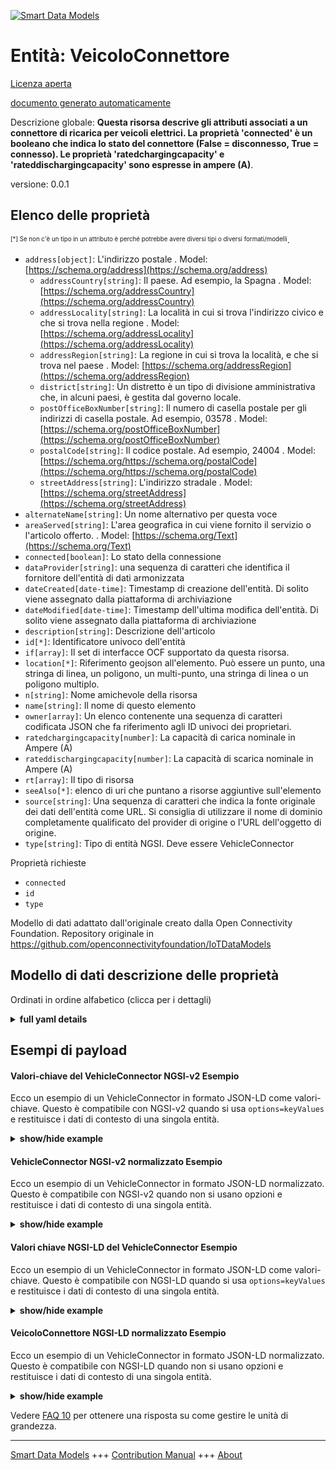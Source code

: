 <!-- 10-Header -->  
[![Smart Data Models](https://smartdatamodels.org/wp-content/uploads/2022/01/SmartDataModels_logo.png "Logo")](https://smartdatamodels.org)  
Entità: VeicoloConnettore  
=========================<!-- /10-Header -->  
<!-- 15-License -->  
[Licenza aperta](https://github.com/smart-data-models//dataModel.OCF/blob/master/VehicleConnector/LICENSE.md)  
[documento generato automaticamente](https://docs.google.com/presentation/d/e/2PACX-1vTs-Ng5dIAwkg91oTTUdt8ua7woBXhPnwavZ0FxgR8BsAI_Ek3C5q97Nd94HS8KhP-r_quD4H0fgyt3/pub?start=false&loop=false&delayms=3000#slide=id.gb715ace035_0_60)  
<!-- /15-License -->  
<!-- 20-Description -->  
Descrizione globale: **Questa risorsa descrive gli attributi associati a un connettore di ricarica per veicoli elettrici. La proprietà 'connected' è un booleano che indica lo stato del connettore (False = disconnesso, True = connesso). Le proprietà 'ratedchargingcapacity' e 'rateddischargingcapacity' sono espresse in ampere (A)**.  
versione: 0.0.1  
<!-- /20-Description -->  
<!-- 30-PropertiesList -->  

## Elenco delle proprietà  

<sup><sub>[*] Se non c'è un tipo in un attributo è perché potrebbe avere diversi tipi o diversi formati/modelli</sub></sup>.  
- `address[object]`: L'indirizzo postale  . Model: [https://schema.org/address](https://schema.org/address)	- `addressCountry[string]`: Il paese. Ad esempio, la Spagna  . Model: [https://schema.org/addressCountry](https://schema.org/addressCountry)  
	- `addressLocality[string]`: La località in cui si trova l'indirizzo civico e che si trova nella regione  . Model: [https://schema.org/addressLocality](https://schema.org/addressLocality)  
	- `addressRegion[string]`: La regione in cui si trova la località, e che si trova nel paese  . Model: [https://schema.org/addressRegion](https://schema.org/addressRegion)  
	- `district[string]`: Un distretto è un tipo di divisione amministrativa che, in alcuni paesi, è gestita dal governo locale.    
	- `postOfficeBoxNumber[string]`: Il numero di casella postale per gli indirizzi di casella postale. Ad esempio, 03578  . Model: [https://schema.org/postOfficeBoxNumber](https://schema.org/postOfficeBoxNumber)  
	- `postalCode[string]`: Il codice postale. Ad esempio, 24004  . Model: [https://schema.org/https://schema.org/postalCode](https://schema.org/https://schema.org/postalCode)  
	- `streetAddress[string]`: L'indirizzo stradale  . Model: [https://schema.org/streetAddress](https://schema.org/streetAddress)  
- `alternateName[string]`: Un nome alternativo per questa voce  - `areaServed[string]`: L'area geografica in cui viene fornito il servizio o l'articolo offerto.  . Model: [https://schema.org/Text](https://schema.org/Text)- `connected[boolean]`: Lo stato della connessione  - `dataProvider[string]`: una sequenza di caratteri che identifica il fornitore dell'entità di dati armonizzata  - `dateCreated[date-time]`: Timestamp di creazione dell'entità. Di solito viene assegnato dalla piattaforma di archiviazione  - `dateModified[date-time]`: Timestamp dell'ultima modifica dell'entità. Di solito viene assegnato dalla piattaforma di archiviazione  - `description[string]`: Descrizione dell'articolo  - `id[*]`: Identificatore univoco dell'entità  - `if[array]`: Il set di interfacce OCF supportato da questa risorsa.  - `location[*]`: Riferimento geojson all'elemento. Può essere un punto, una stringa di linea, un poligono, un multi-punto, una stringa di linea o un poligono multiplo.  - `n[string]`: Nome amichevole della risorsa  - `name[string]`: Il nome di questo elemento  - `owner[array]`: Un elenco contenente una sequenza di caratteri codificata JSON che fa riferimento agli ID univoci dei proprietari.  - `ratedchargingcapacity[number]`: La capacità di carica nominale in Ampere (A)  - `rateddischargingcapacity[number]`: La capacità di scarica nominale in Ampere (A)  - `rt[array]`: Il tipo di risorsa  - `seeAlso[*]`: elenco di uri che puntano a risorse aggiuntive sull'elemento  - `source[string]`: Una sequenza di caratteri che indica la fonte originale dei dati dell'entità come URL. Si consiglia di utilizzare il nome di dominio completamente qualificato del provider di origine o l'URL dell'oggetto di origine.  - `type[string]`: Tipo di entità NGSI. Deve essere VehicleConnector  <!-- /30-PropertiesList -->  
<!-- 35-RequiredProperties -->  
Proprietà richieste  
- `connected`  - `id`  - `type`  <!-- /35-RequiredProperties -->  
<!-- 40-RequiredProperties -->  
Modello di dati adattato dall'originale creato dalla Open Connectivity Foundation. Repository originale in https://github.com/openconnectivityfoundation/IoTDataModels  
<!-- /40-RequiredProperties -->  
<!-- 50-DataModelHeader -->  
## Modello di dati descrizione delle proprietà  
Ordinati in ordine alfabetico (clicca per i dettagli)  
<!-- /50-DataModelHeader -->  
<!-- 60-ModelYaml -->  
<details><summary><strong>full yaml details</strong></summary>    
```yaml  
VehicleConnector:    
  description: 'This Resource describes the attributes associated with an electric vehicle charging connector. The Property ''connected'' is a boolean indicating the status of the connector (False = disconnected, True = connected). The Property ''ratedchargingcapacity'' and ''rateddischargingcapacity'' are in Amps (A).'    
  properties:    
    address:    
      description: The mailing address    
      properties:    
        addressCountry:    
          description: 'The country. For example, Spain'    
          type: string    
          x-ngsi:    
            model: https://schema.org/addressCountry    
            type: Property    
        addressLocality:    
          description: 'The locality in which the street address is, and which is in the region'    
          type: string    
          x-ngsi:    
            model: https://schema.org/addressLocality    
            type: Property    
        addressRegion:    
          description: 'The region in which the locality is, and which is in the country'    
          type: string    
          x-ngsi:    
            model: https://schema.org/addressRegion    
            type: Property    
        district:    
          description: 'A district is a type of administrative division that, in some countries, is managed by the local government'    
          type: string    
          x-ngsi:    
            type: Property    
        postOfficeBoxNumber:    
          description: 'The post office box number for PO box addresses. For example, 03578'    
          type: string    
          x-ngsi:    
            model: https://schema.org/postOfficeBoxNumber    
            type: Property    
        postalCode:    
          description: 'The postal code. For example, 24004'    
          type: string    
          x-ngsi:    
            model: https://schema.org/https://schema.org/postalCode    
            type: Property    
        streetAddress:    
          description: The street address    
          type: string    
          x-ngsi:    
            model: https://schema.org/streetAddress    
            type: Property    
        streetNr:    
          description: Number identifying a specific property on a public street    
          type: string    
          x-ngsi:    
            type: Property    
      type: object    
      x-ngsi:    
        model: https://schema.org/address    
        type: Property    
    alternateName:    
      description: An alternative name for this item    
      type: string    
      x-ngsi:    
        type: Property    
    areaServed:    
      description: The geographic area where a service or offered item is provided    
      type: string    
      x-ngsi:    
        model: https://schema.org/Text    
        type: Property    
    connected:    
      description: The connection state    
      readOnly: true    
      type: boolean    
      x-ngsi:    
        type: Property    
    dataProvider:    
      description: A sequence of characters identifying the provider of the harmonised data entity    
      type: string    
      x-ngsi:    
        type: Property    
    dateCreated:    
      description: Entity creation timestamp. This will usually be allocated by the storage platform    
      format: date-time    
      type: string    
      x-ngsi:    
        type: Property    
    dateModified:    
      description: Timestamp of the last modification of the entity. This will usually be allocated by the storage platform    
      format: date-time    
      type: string    
      x-ngsi:    
        type: Property    
    description:    
      description: A description of this item    
      type: string    
      x-ngsi:    
        type: Property    
    id:    
      anyOf:    
        - description: Identifier format of any NGSI entity    
          maxLength: 256    
          minLength: 1    
          pattern: ^[\w\-\.\{\}\$\+\*\[\]`|~^@!,:\\]+$    
          type: string    
          x-ngsi:    
            type: Property    
        - description: Identifier format of any NGSI entity    
          format: uri    
          type: string    
          x-ngsi:    
            type: Property    
      description: Unique identifier of the entity    
      x-ngsi:    
        type: Property    
    if:    
      description: The OCF Interface set supported by this Resource    
      items:    
        enum:    
          - oic.if.s    
          - oic.if.baseline    
        type: string    
      minItems: 2    
      readOnly: true    
      type: array    
      uniqueItems: true    
      x-ngsi:    
        type: Property    
    location:    
      description: 'Geojson reference to the item. It can be Point, LineString, Polygon, MultiPoint, MultiLineString or MultiPolygon'    
      oneOf:    
        - description: Geojson reference to the item. Point    
          properties:    
            bbox:    
              items:    
                type: number    
              minItems: 4    
              type: array    
            coordinates:    
              items:    
                type: number    
              minItems: 2    
              type: array    
            type:    
              enum:    
                - Point    
              type: string    
          required:    
            - type    
            - coordinates    
          title: GeoJSON Point    
          type: object    
          x-ngsi:    
            type: GeoProperty    
        - description: Geojson reference to the item. LineString    
          properties:    
            bbox:    
              items:    
                type: number    
              minItems: 4    
              type: array    
            coordinates:    
              items:    
                items:    
                  type: number    
                minItems: 2    
                type: array    
              minItems: 2    
              type: array    
            type:    
              enum:    
                - LineString    
              type: string    
          required:    
            - type    
            - coordinates    
          title: GeoJSON LineString    
          type: object    
          x-ngsi:    
            type: GeoProperty    
        - description: Geojson reference to the item. Polygon    
          properties:    
            bbox:    
              items:    
                type: number    
              minItems: 4    
              type: array    
            coordinates:    
              items:    
                items:    
                  items:    
                    type: number    
                  minItems: 2    
                  type: array    
                minItems: 4    
                type: array    
              type: array    
            type:    
              enum:    
                - Polygon    
              type: string    
          required:    
            - type    
            - coordinates    
          title: GeoJSON Polygon    
          type: object    
          x-ngsi:    
            type: GeoProperty    
        - description: Geojson reference to the item. MultiPoint    
          properties:    
            bbox:    
              items:    
                type: number    
              minItems: 4    
              type: array    
            coordinates:    
              items:    
                items:    
                  type: number    
                minItems: 2    
                type: array    
              type: array    
            type:    
              enum:    
                - MultiPoint    
              type: string    
          required:    
            - type    
            - coordinates    
          title: GeoJSON MultiPoint    
          type: object    
          x-ngsi:    
            type: GeoProperty    
        - description: Geojson reference to the item. MultiLineString    
          properties:    
            bbox:    
              items:    
                type: number    
              minItems: 4    
              type: array    
            coordinates:    
              items:    
                items:    
                  items:    
                    type: number    
                  minItems: 2    
                  type: array    
                minItems: 2    
                type: array    
              type: array    
            type:    
              enum:    
                - MultiLineString    
              type: string    
          required:    
            - type    
            - coordinates    
          title: GeoJSON MultiLineString    
          type: object    
          x-ngsi:    
            type: GeoProperty    
        - description: Geojson reference to the item. MultiLineString    
          properties:    
            bbox:    
              items:    
                type: number    
              minItems: 4    
              type: array    
            coordinates:    
              items:    
                items:    
                  items:    
                    items:    
                      type: number    
                    minItems: 2    
                    type: array    
                  minItems: 4    
                  type: array    
                type: array    
              type: array    
            type:    
              enum:    
                - MultiPolygon    
              type: string    
          required:    
            - type    
            - coordinates    
          title: GeoJSON MultiPolygon    
          type: object    
          x-ngsi:    
            type: GeoProperty    
      x-ngsi:    
        type: GeoProperty    
    n:    
      description: Friendly name of the Resource    
      maxLength: 64    
      readOnly: true    
      type: string    
      x-ngsi:    
        type: Property    
    name:    
      description: The name of this item    
      type: string    
      x-ngsi:    
        type: Property    
    owner:    
      description: A List containing a JSON encoded sequence of characters referencing the unique Ids of the owner(s)    
      items:    
        anyOf:    
          - description: Identifier format of any NGSI entity    
            maxLength: 256    
            minLength: 1    
            pattern: ^[\w\-\.\{\}\$\+\*\[\]`|~^@!,:\\]+$    
            type: string    
            x-ngsi:    
              type: Property    
          - description: Identifier format of any NGSI entity    
            format: uri    
            type: string    
            x-ngsi:    
              type: Property    
        description: Unique identifier of the entity    
        x-ngsi:    
          type: Property    
      type: array    
      x-ngsi:    
        type: Property    
    ratedchargingcapacity:    
      description: The rated charging capacity in Amps (A)    
      readOnly: true    
      type: number    
      x-ngsi:    
        type: Property    
    rateddischargingcapacity:    
      description: The rated discharging capacity in Amps (A)    
      readOnly: true    
      type: number    
      x-ngsi:    
        type: Property    
    rt:    
      description: The Resource Type    
      items:    
        enum:    
          - oic.r.vehicle.connector    
        maxLength: 64    
        type: string    
      minItems: 1    
      readOnly: true    
      type: array    
      uniqueItems: true    
      x-ngsi:    
        type: Property    
    seeAlso:    
      description: list of uri pointing to additional resources about the item    
      oneOf:    
        - items:    
            format: uri    
            type: string    
          minItems: 1    
          type: array    
        - format: uri    
          type: string    
      x-ngsi:    
        type: Property    
    source:    
      description: 'A sequence of characters giving the original source of the entity data as a URL. Recommended to be the fully qualified domain name of the source provider, or the URL to the source object'    
      type: string    
      x-ngsi:    
        type: Property    
    type:    
      description: NGSI entity type. It has to be VehicleConnector    
      enum:    
        - VehicleConnector    
      type: string    
      x-ngsi:    
        type: Property    
  required:    
    - connected    
    - id    
    - type    
  type: object    
  x-derived-from: https://raw.githubusercontent.com/openconnectivityfoundation/IoTDataModels/master/VehicleConnectorResURI.swagger.json    
  x-disclaimer: 'Redistribution and use in source and binary forms, with or without modification, are permitted  provided that the license conditions are met. Copyleft (c) 2022 Contributors to Smart Data Models Program'    
  x-license-url: https://github.com/smart-data-models/dataModel.OCF/blob/master/VehicleConnector/LICENSE.md    
  x-model-schema: https://smart-data-models.github.io/dataModel.OCF/VehicleConnector/schema.json    
  x-model-tags: OCF    
  x-version: 0.0.1    
```  
</details>    
<!-- /60-ModelYaml -->  
<!-- 70-MiddleNotes -->  
<!-- /70-MiddleNotes -->  
<!-- 80-Examples -->  
## Esempi di payload  
#### Valori-chiave del VehicleConnector NGSI-v2 Esempio  
Ecco un esempio di un VehicleConnector in formato JSON-LD come valori-chiave. Questo è compatibile con NGSI-v2 quando si usa `options=keyValues` e restituisce i dati di contesto di una singola entità.  
<details><summary><strong>show/hide example</strong></summary>    
```json  
{  
  "id": "urn:ngsi-ld:VehicleConnector:id:JADI:02407105",  
  "dateCreated": "1987-12-29T01:28:41Z",  
  "dateModified": "2007-05-07T23:28:25Z",  
  "source": "Contain member fire popular when great join. Data may job social minute beat east.",  
  "name": "Tv run cold might wall force. Site practice certain state.",  
  "alternateName": "Moment oil trade accept. Especially event piece never. Partner security play mission put support just.",  
  "description": "Case ten according yes. Student only side safe enter. Plan fine civil threat imagine.",  
  "dataProvider": "Month without prepare financial. Theory door number Mrs itself third. Remember job middle energy standard image care.",  
  "owner": [  
    "urn:ngsi-ld:VehicleConnector:items:GOHP:94242286",  
    "urn:ngsi-ld:VehicleConnector:items:DNMA:32514112"  
  ],  
  "seeAlso": [  
    "urn:ngsi-ld:VehicleConnector:items:FHFN:25053328",  
    "urn:ngsi-ld:VehicleConnector:items:JUMC:26636842"  
  ],  
  "location": {  
    "type": "Point",  
    "coordinates": [  
      -65.886465,  
      -22.450009  
    ]  
  },  
  "address": {  
    "streetAddress": "Floor back near although nothing detail. Cultural result page project miss form college. Improve yeah walk sure she whose.",  
    "addressLocality": "Including record happen claim. Itself worry hospital career likely that local. House professional husband record enough set focus. Public goal bank current star begin house.",  
    "addressRegion": "Quality live force just including official. Need season side middle.",  
    "addressCountry": "Under debate city today seem. Rate sing test sport series. Tough public imagine officer answer.",  
    "postalCode": "Health anyone product figure wonder here. You several admit establish everyone age wall. Measure information together technology. Size wish risk move cause Democrat.",  
    "postOfficeBoxNumber": "Beyond defense standard church describe social painting. Matter child capital new sometimes its right. Fact worry fish phone."  
  },  
  "areaServed": "Southern hour success toward agree choose environment. Size feel his computer door eat weight eye.",  
  "rt": [  
    "oic.r.vehicle.connector",  
    "oic.r.vehicle.connector"  
  ],  
  "connected": {  
    "type": "Property",  
    "value": true  
  },  
  "ratedchargingcapacity": {  
    "type": "Property",  
    "value": 385.6  
  },  
  "rateddischargingcapacity": {  
    "type": "Property",  
    "value": 679.8  
  },  
  "n": "East man seven explain worry nation choice. Whether trouble young perhaps friend course. As vote hour professional across home.",  
  "if": [  
    "oic.if.baseline",  
    "oic.if.s"  
  ],  
  "type": "VehicleConnector"  
}  
```  
</details>  
#### VehicleConnector NGSI-v2 normalizzato Esempio  
Ecco un esempio di un VehicleConnector in formato JSON-LD normalizzato. Questo è compatibile con NGSI-v2 quando non si usano opzioni e restituisce i dati di contesto di una singola entità.  
<details><summary><strong>show/hide example</strong></summary>    
```json  
{  
  "id": {  
    "type": "string",  
    "value": "urn:ngsi-ld:VehicleConnector:id:JADI:02407105"  
  },  
  "dateCreated": {  
    "format": "date-time",  
    "type": "string",  
    "value": "1987-12-29T01:28:41Z"  
  },  
  "dateModified": {  
    "format": "date-time",  
    "type": "string",  
    "value": "2007-05-07T23:28:25Z"  
  },  
  "source": {  
    "type": "string",  
    "value": "Contain member fire popular when great join. Data may job social minute beat east."  
  },  
  "name": {  
    "type": "string",  
    "value": "Tv run cold might wall force. Site practice certain state."  
  },  
  "alternateName": {  
    "type": "string",  
    "value": "Moment oil trade accept. Especially event piece never. Partner security play mission put support just."  
  },  
  "description": {  
    "type": "string",  
    "value": "Case ten according yes. Student only side safe enter. Plan fine civil threat imagine."  
  },  
  "dataProvider": {  
    "type": "string",  
    "value": "Month without prepare financial. Theory door number Mrs itself third. Remember job middle energy standard image care."  
  },  
  "owner": {  
    "type": "array",  
    "value": [  
      "urn:ngsi-ld:VehicleConnector:items:GOHP:94242286",  
      "urn:ngsi-ld:VehicleConnector:items:DNMA:32514112"  
    ]  
  },  
  "seeAlso": {  
    "type": "array",  
    "value": [  
      "urn:ngsi-ld:VehicleConnector:items:FHFN:25053328",  
      "urn:ngsi-ld:VehicleConnector:items:JUMC:26636842"  
    ]  
  },  
  "location": {  
    "type": "object",  
    "value": {  
      "type": "Point",  
      "coordinates": [  
        -65.886465,  
        -22.450009  
      ]  
    }  
  },  
  "address": {  
    "type": "object",  
    "value": {  
      "streetAddress": "Floor back near although nothing detail. Cultural result page project miss form college. Improve yeah walk sure she whose.",  
      "addressLocality": "Including record happen claim. Itself worry hospital career likely that local. House professional husband record enough set focus. Public goal bank current star begin house.",  
      "addressRegion": "Quality live force just including official. Need season side middle.",  
      "addressCountry": "Under debate city today seem. Rate sing test sport series. Tough public imagine officer answer.",  
      "postalCode": "Health anyone product figure wonder here. You several admit establish everyone age wall. Measure information together technology. Size wish risk move cause Democrat.",  
      "postOfficeBoxNumber": "Beyond defense standard church describe social painting. Matter child capital new sometimes its right. Fact worry fish phone."  
    }  
  },  
  "areaServed": {  
    "type": "string",  
    "value": "Southern hour success toward agree choose environment. Size feel his computer door eat weight eye."  
  },  
  "rt": {  
    "type": "array",  
    "value": [  
      "oic.r.vehicle.connector",  
      "oic.r.vehicle.connector"  
    ]  
  },  
  "connected": {  
    "type": "object",  
    "value": {  
      "type": "Property",  
      "value": true  
    }  
  },  
  "ratedchargingcapacity": {  
    "type": "object",  
    "value": {  
      "type": "Property",  
      "value": 385.6  
    }  
  },  
  "rateddischargingcapacity": {  
    "type": "object",  
    "value": {  
      "type": "Property",  
      "value": 679.8  
    }  
  },  
  "n": {  
    "type": "string",  
    "value": "East man seven explain worry nation choice. Whether trouble young perhaps friend course. As vote hour professional across home."  
  },  
  "if": {  
    "type": "array",  
    "value": [  
      "oic.if.baseline",  
      "oic.if.s"  
    ]  
  },  
  "type": {  
    "type": "string",  
    "value": "VehicleConnector"  
  }  
}  
```  
</details>  
#### Valori chiave NGSI-LD del VehicleConnector Esempio  
Ecco un esempio di un VehicleConnector in formato JSON-LD come valori-chiave. Questo è compatibile con NGSI-LD quando si usa `options=keyValues` e restituisce i dati di contesto di una singola entità.  
<details><summary><strong>show/hide example</strong></summary>    
```json  
{  
    "id": "urn:ngsi-ld:VehicleConnector:id:JADI:02407105",  
    "dateCreated": "1987-12-29T01:28:41Z",  
    "dateModified": "2007-05-07T23:28:25Z",  
    "source": "Contain member fire popular when great join. Data may job social minute beat east.",  
    "name": "Tv run cold might wall force. Site practice certain state.",  
    "alternateName": "Moment oil trade accept. Especially event piece never. Partner security play mission put support just.",  
    "description": "Case ten according yes. Student only side safe enter. Plan fine civil threat imagine.",  
    "dataProvider": "Month without prepare financial. Theory door number Mrs itself third. Remember job middle energy standard image care.",  
    "owner": [  
        "urn:ngsi-ld:VehicleConnector:items:GOHP:94242286",  
        "urn:ngsi-ld:VehicleConnector:items:DNMA:32514112"  
    ],  
    "seeAlso": [  
        "urn:ngsi-ld:VehicleConnector:items:FHFN:25053328",  
        "urn:ngsi-ld:VehicleConnector:items:JUMC:26636842"  
    ],  
    "location": {  
        "type": "Point",  
        "coordinates": [  
            -65.886465,  
            -22.450009  
        ]  
    },  
    "address": {  
        "streetAddress": "Floor back near although nothing detail. Cultural result page project miss form college. Improve yeah walk sure she whose.",  
        "addressLocality": "Including record happen claim. Itself worry hospital career likely that local. House professional husband record enough set focus. Public goal bank current star begin house.",  
        "addressRegion": "Quality live force just including official. Need season side middle.",  
        "addressCountry": "Under debate city today seem. Rate sing test sport series. Tough public imagine officer answer.",  
        "postalCode": "Health anyone product figure wonder here. You several admit establish everyone age wall. Measure information together technology. Size wish risk move cause Democrat.",  
        "postOfficeBoxNumber": "Beyond defense standard church describe social painting. Matter child capital new sometimes its right. Fact worry fish phone."  
    },  
    "areaServed": "Southern hour success toward agree choose environment. Size feel his computer door eat weight eye.",  
    "rt": [  
        "oic.r.vehicle.connector",  
        "oic.r.vehicle.connector"  
    ],  
    "connected": {  
        "type": "Property",  
        "value": true  
    },  
    "ratedchargingcapacity": {  
        "type": "Property",  
        "value": 385.6  
    },  
    "rateddischargingcapacity": {  
        "type": "Property",  
        "value": 679.8  
    },  
    "n": "East man seven explain worry nation choice. Whether trouble young perhaps friend course. As vote hour professional across home.",  
    "if": [  
        "oic.if.baseline",  
        "oic.if.s"  
    ],  
    "type": "VehicleConnector",  
    "@context": [  
        "https://smartdatamodels.org/context.jsonld",  
        "https://raw.githubusercontent.com/smart-data-models/dataModel.OCF/master/context.jsonld"  
    ]  
}  
```  
</details>  
#### VeicoloConnettore NGSI-LD normalizzato Esempio  
Ecco un esempio di un VehicleConnector in formato JSON-LD normalizzato. Questo è compatibile con NGSI-LD quando non si usano opzioni e restituisce i dati di contesto di una singola entità.  
<details><summary><strong>show/hide example</strong></summary>    
```json  
{  
    "id": "urn:ngsi-ld:VehicleConnector:id:KJFN:91046688",  
    "dateCreated": {  
        "type": "Property",  
        "value": {  
            "@type": "DateTime",  
            "@value": "1979-06-19T14:53:09Z"  
        }  
    },  
    "dateModified": {  
        "type": "Property",  
        "value": {  
            "@type": "DateTime",  
            "@value": "1984-01-17T10:15:27Z"  
        }  
    },  
    "source": {  
        "type": "Property",  
        "value": "Nice kind who a very animal yourself. Cause performance professional parent."  
    },  
    "name": {  
        "type": "Property",  
        "value": "Mean political investment movie never. Look only base play."  
    },  
    "alternateName": {  
        "type": "Property",  
        "value": "Finally nature about degree. But upon cost agreement force continue have. Win even rule especially send and subject."  
    },  
    "description": {  
        "type": "Property",  
        "value": "Less easy state possible much. Cut size east. Rule also care since. Could line foot different."  
    },  
    "dataProvider": {  
        "type": "Property",  
        "value": "Concern blood during trip address key. Artist above little tend without cover."  
    },  
    "owner": {  
        "type": "Property",  
        "value": [  
            "urn:ngsi-ld:VehicleConnector:items:QZMD:32671659",  
            "urn:ngsi-ld:VehicleConnector:items:OWTS:91756327"  
        ]  
    },  
    "seeAlso": {  
        "type": "Property",  
        "value": [  
            "urn:ngsi-ld:VehicleConnector:items:DJCP:79960404"  
        ]  
    },  
    "location": {  
        "type": "Property",  
        "value": {  
            "type": "Point",  
            "coordinates": [  
                -22.827501,  
                -44.485689  
            ]  
        }  
    },  
    "address": {  
        "type": "Property",  
        "value": {  
            "streetAddress": "Fill science against describe include sign. Air man develop oil shake scene fall. Bring though production science.",  
            "addressLocality": "Draw necessary store catch. Teach half southern understand. Oil mission own move establish available beyond.",  
            "addressRegion": "Bring sound risk they general. Position officer song knowledge war none.",  
            "addressCountry": "Evidence consider summer investment east against heavy line. Course every whole perhaps them fear. End collection report. Interview not goal ground political continue.",  
            "postalCode": "Education thus oil end those. Up feeling approach fire run challenge dog.",  
            "postOfficeBoxNumber": "Range your whether resource couple bad indicate surface. Head expert in data wonder. Song black write happy several billion."  
        }  
    },  
    "areaServed": {  
        "type": "Property",  
        "value": "Common him rest understand however color. Answer add during admit they quickly need."  
    },  
    "rt": {  
        "type": "Property",  
        "value": [  
            "oic.r.vehicle.connector"  
        ]  
    },  
    "connected": {  
        "type": "Property",  
        "value": false  
    },  
    "ratedchargingcapacity": {  
        "type": "Property",  
        "value": 519.5  
    },  
    "rateddischargingcapacity": {  
        "type": "Property",  
        "value": 460.6  
    },  
    "n": {  
        "type": "Property",  
        "value": "Education particularly employee trade. Dinner research big hope least accept analysis."  
    },  
    "if": {  
        "type": "Property",  
        "value": [  
            "oic.if.baseline",  
            "oic.if.s"  
        ]  
    },  
    "type": "VehicleConnector",  
    "@context": [  
        "https://smartdatamodels.org/context.jsonld",  
        "https://raw.githubusercontent.com/smart-data-models/dataModel.OCF/master/context.jsonld"  
    ]  
}  
```  
</details><!-- /80-Examples -->  
<!-- 90-FooterNotes -->  
<!-- /90-FooterNotes -->  
<!-- 95-Units -->  
Vedere [FAQ 10](https://smartdatamodels.org/index.php/faqs/) per ottenere una risposta su come gestire le unità di grandezza.  
<!-- /95-Units -->  
<!-- 97-LastFooter -->  
---  
[Smart Data Models](https://smartdatamodels.org) +++ [Contribution Manual](https://bit.ly/contribution_manual) +++ [About](https://bit.ly/Introduction_SDM)<!-- /97-LastFooter -->  
